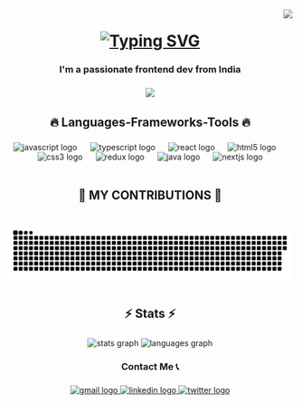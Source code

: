 <a href="https://visitorbadge.io/status?path=https%3A%2F%2Fgithub.com%2FAayushThakur1999">
<img align='right' src="https://api.visitorbadge.io/api/visitors?path=https%3A%2F%2Fgithub.com%2FAayushThakur1999&labelColor=%23697689&countColor=%2337d67a&labelStyle=upper" />
</a>

<h1 align='center'>
  <a href="https://git.io/typing-svg">
    <img src="https://readme-typing-svg.herokuapp.com?font=Foldit&weight=500&size=48&duration=4000&pause=500&color=F78900&background=B4FFC900&center=true&vCenter=true&random=false&width=525&height=80&lines=Hi+Buddy%F0%9F%91%8B%F0%9F%8F%BB!!;It's+Aayush+here+%F0%9F%AB%A3;Welcome+to+my+Profile+%F0%9F%99%8F%F0%9F%8F%BB" alt="Typing SVG" />
  </a>
</h1>

<h3 align="center">I'm a passionate frontend dev from India</h3>

###

<div align="center">
  <img height="200" src="https://media1.tenor.com/m/2aZebeE8bqYAAAAC/one-piece-chopper.gif"  />
</div>

###

<h2 align="center">🔥 Languages-Frameworks-Tools 🔥</h2>

###

<div align="center">
  <img src="https://skillicons.dev/icons?i=js" height="38" alt="javascript logo"  />
  <img width="15" />
  <img src="https://skillicons.dev/icons?i=ts" height="38" alt="typescript logo"  />
  <img width="15" />
  <img src="https://cdn.simpleicons.org/react/61DAFB" height="38" alt="react logo"  />
  <img width="15" />
  <img src="https://cdn.jsdelivr.net/gh/devicons/devicon/icons/html5/html5-original.svg" height="38" alt="html5 logo"  />
  <img width="15" />
  <img src="https://cdn.jsdelivr.net/gh/devicons/devicon/icons/css3/css3-original.svg" height="38" alt="css3 logo"  />
  <img width="15" />
  <img src="https://skillicons.dev/icons?i=redux" height="38" alt="redux logo"  />
  <img width="15" />
  <img src="https://skillicons.dev/icons?i=java" height="38" alt="java logo"  />
  <img width="15" />
  <img src="https://skillicons.dev/icons?i=nextjs" height="38" alt="nextjs logo"  />
</div>
</br>

###


<h2 align="center">🐍 MY CONTRIBUTIONS 🐍</h2>

###

<br clear="both">

<img src="https://raw.githubusercontent.com/aayushthakur1999/aayushthakur1999/output/snake.svg" alt="Snake animation" />

###

<h2 align="center">⚡ Stats ⚡</h2>

###

<div align="center">
  <img src="https://github-readme-stats.vercel.app/api?username=aayushthakur1999&hide_title=false&hide_rank=false&show_icons=true&include_all_commits=true&count_private=true&disable_animations=false&theme=monokai&locale=en&hide_border=false" height="150" alt="stats graph"  />
  <img src="https://github-readme-stats.vercel.app/api/top-langs?username=aayushthakur1999&locale=en&hide_title=false&layout=compact&card_width=320&langs_count=5&theme=monokai&hide_border=false" height="150" alt="languages graph"  />
</div>

###

<h3 align="center">Contact Me 📞</h3>

###

<div align="center">
  <a href="mailto:ashcold21@gmail.com" target="_blank">
    <img src="https://raw.githubusercontent.com/maurodesouza/profile-readme-generator/master/src/assets/icons/social/gmail/default.svg" width="60" height="35" alt="gmail logo"  />
  </a>
  <a href="https://www.linkedin.com/in/aayush-thakur-1014bb1aa/" target="_blank">
    <img src="https://raw.githubusercontent.com/maurodesouza/profile-readme-generator/master/src/assets/icons/social/linkedin/default.svg" width="60" height="35" alt="linkedin logo"  />
  </a>
  <a href="https://x.com/thakur_APanwar" target="_blank">
    <img src="https://raw.githubusercontent.com/maurodesouza/profile-readme-generator/master/src/assets/icons/social/twitter/default.svg" width="60" height="35" alt="twitter logo"  />
  </a>
</div>

###

<!---
AayushThakur1999/AayushThakur1999 is a ✨ special ✨ repository because its `README.md` (this file) appears on your GitHub profile.
You can click the Preview link to take a look at your changes.
--->
